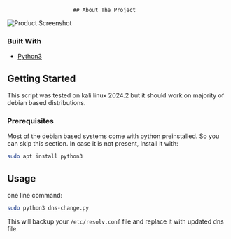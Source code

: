                          ## About The Project

![Product Screenshot](https://paste.pics/323078dedc1cc38b596c91b419f20104)
 ### Built With

- [Python3](https://docs.python.org/3/)
 ## Getting Started

This script was tested on kali linux 2024.2 but it should work on majority of debian based distributions. 
 ### Prerequisites

Most of the debian based systems come with python preinstalled. So you can skip this section.
In case it is not present, Install it with: 
  ```sh
  sudo apt install python3 
  ```
 ## Usage

one line command:
  ```sh 
sudo python3 dns-change.py
  ```

This will backup your ```/etc/resolv.conf``` file and replace it with updated dns file.
